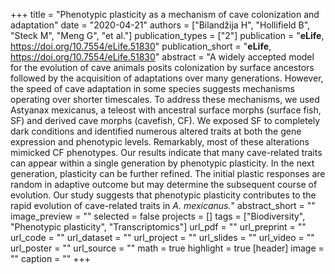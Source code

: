 +++
title = "Phenotypic plasticity as a mechanism of cave colonization and adaptation"
date = "2020-04-21"
authors = ["Bilandžija H", "Hollifield B", "Steck M", "Meng G", "et al."]
publication_types = ["2"]
publication = "**eLife**, https://doi.org/10.7554/eLife.51830"
publication_short = "**eLife**, https://doi.org/10.7554/eLife.51830"
abstract = "A widely accepted model for the evolution of cave animals posits colonization by surface ancestors followed by the acquisition of adaptations over many generations. However, the speed of cave adaptation in some species suggests mechanisms operating over shorter timescales. To address these mechanisms, we used Astyanax mexicanus, a teleost with ancestral surface morphs (surface fish, SF) and derived cave morphs (cavefish, CF). We exposed SF to completely dark conditions and identified numerous altered traits at both the gene expression and phenotypic levels. Remarkably, most of these alterations mimicked CF phenotypes. Our results indicate that many cave-related traits can appear within a single generation by phenotypic plasticity. In the next generation, plasticity can be further refined. The initial plastic responses are random in adaptive outcome but may determine the subsequent course of evolution. Our study suggests that phenotypic plasticity contributes to the rapid evolution of cave-related traits in *A. mexicanus.*"
abstract_short = ""
image_preview = ""
selected = false
projects = []
tags = ["Biodiversity", "Phenotypic plasticity", "Transcriptomics"]
url_pdf = ""
url_preprint = ""
url_code = ""
url_dataset = ""
url_project = ""
url_slides = ""
url_video = ""
url_poster = ""
url_source = ""
math = true
highlight = true
[header]
image = ""
caption = ""
+++
